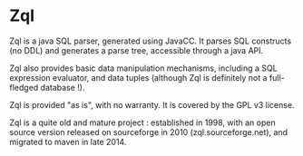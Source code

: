 Zql
===

Zql is a java SQL parser, generated using JavaCC.
It parses SQL constructs (no DDL) and generates a parse tree, accessible through a java API.

Zql also provides basic data manipulation mechanisms, including a SQL expression evaluator, and data tuples
(although Zql is definitely not a full-fledged database !).

Zql is provided "as is", with no warranty. It is covered by the GPL v3 license.

Zql is a quite old and mature project : established in 1998, with an open source version released on sourceforge in 2010 (zql.sourceforge.net),
and migrated to maven in late 2014.
